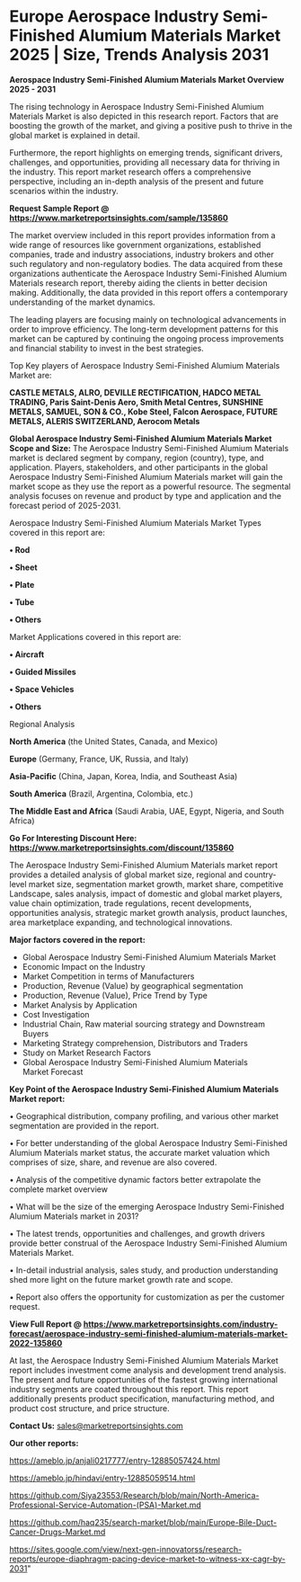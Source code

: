  # Europe Aerospace Industry Semi-Finished Alumium Materials Market 2025 | Size, Trends Analysis 2031

<Strong> Aerospace Industry Semi-Finished Alumium Materials Market Overview 2025 - 2031</strong>

The rising technology in Aerospace Industry Semi-Finished Alumium Materials Market is also depicted in this research report. Factors that are boosting the growth of the market, and giving a positive push to thrive in the global market is explained in detail.

Furthermore, the report highlights on emerging trends, significant drivers, challenges, and opportunities, providing all necessary data for thriving in the industry. This report market research offers a comprehensive perspective, including an in-depth analysis of the present and future scenarios within the industry.

<strong>Request Sample Report @ <a href=https://www.marketreportsinsights.com/sample/135860>https://www.marketreportsinsights.com/sample/135860</a></strong>

The market overview included in this report provides information from a wide range of resources like government organizations, established companies, trade and industry associations, industry brokers and other such regulatory and non-regulatory bodies. The data acquired from these organizations authenticate the Aerospace Industry Semi-Finished Alumium Materials research report, thereby aiding the clients in better decision making. Additionally, the data provided in this report offers a contemporary understanding of the market dynamics.

The leading players are focusing mainly on technological advancements in order to improve efficiency. The long-term development patterns for this market can be captured by continuing the ongoing process improvements and financial stability to invest in the best strategies.

Top Key players of Aerospace Industry Semi-Finished Alumium Materials Market are:

<strong>CASTLE METALS, ALRO, DEVILLE RECTIFICATION, HADCO METAL TRADING, Paris Saint-Denis Aero, Smith Metal Centres, SUNSHINE METALS, SAMUEL, SON & CO., Kobe Steel, Falcon Aerospace, FUTURE METALS, ALERIS SWITZERLAND, Aerocom Metals</strong>

<strong><b>Global Aerospace Industry Semi-Finished Alumium Materials Market Scope and Size:</b></strong>
The Aerospace Industry Semi-Finished Alumium Materials market is declared segment by company, region (country), type, and application. Players, stakeholders, and other participants in the global Aerospace Industry Semi-Finished Alumium Materials market will gain the market scope as they use the report as a powerful resource. The segmental analysis focuses on revenue and product by type and application and the forecast period of 2025-2031.

Aerospace Industry Semi-Finished Alumium Materials Market Types covered in this report are:

<strong>• Rod

• Sheet

• Plate

• Tube

• Others</strong>

Market Applications covered in this report are:

<strong>• Aircraft

• Guided Missiles

• Space Vehicles

• Others</strong> 

Regional Analysis

<strong>North America</strong> (the United States, Canada, and Mexico)

<strong>Europe</strong> (Germany, France, UK, Russia, and Italy)

<strong>Asia-Pacific</strong> (China, Japan, Korea, India, and Southeast Asia)

<strong>South America</strong> (Brazil, Argentina, Colombia, etc.)

<strong>The Middle East and Africa</strong> (Saudi Arabia, UAE, Egypt, Nigeria, and South Africa)

<strong>Go For Interesting Discount Here: <a href=https://www.marketreportsinsights.com/discount/135860>https://www.marketreportsinsights.com/discount/135860</a></strong>

The Aerospace Industry Semi-Finished Alumium Materials market report provides a detailed analysis of global market size, regional and country-level market size, segmentation market growth, market share, competitive Landscape, sales analysis, impact of domestic and global market players, value chain optimization, trade regulations, recent developments, opportunities analysis, strategic market growth analysis, product launches, area marketplace expanding, and technological innovations.

<strong><b>Major factors covered in the report:</b></strong>
<ul>
  <li>Global Aerospace Industry Semi-Finished Alumium Materials Market </li>
  <li>Economic Impact on the Industry</li>
  <li>Market Competition in terms of Manufacturers</li>
  <li>Production, Revenue (Value) by geographical segmentation</li>
  <li>Production, Revenue (Value), Price Trend by Type</li>
  <li>Market Analysis by Application</li>
  <li>Cost Investigation</li>
  <li>Industrial Chain, Raw material sourcing strategy and Downstream Buyers</li>
  <li>Marketing Strategy comprehension, Distributors and Traders</li>
  <li>Study on Market Research Factors</li>
  <li>Global Aerospace Industry Semi-Finished Alumium Materials Market Forecast</li>
</ul>

<strong><b>Key Point of the Aerospace Industry Semi-Finished Alumium Materials Market report:</b></strong>

• Geographical distribution, company profiling, and various other market segmentation are provided in the report.

• For better understanding of the global Aerospace Industry Semi-Finished Alumium Materials market status, the accurate market valuation which comprises of size, share, and revenue are also covered.

• Analysis of the competitive dynamic factors better extrapolate the complete market overview

• What will be the size of the emerging Aerospace Industry Semi-Finished Alumium Materials market in 2031?

• The latest trends, opportunities and challenges, and growth drivers provide better construal of the Aerospace Industry Semi-Finished Alumium Materials Market.

• In-detail industrial analysis, sales study, and production understanding shed more light on the future market growth rate and scope.

• Report also offers the opportunity for customization as per the customer request.

<strong><b>View Full Report @ <a href=https://www.marketreportsinsights.com/industry-forecast/aerospace-industry-semi-finished-alumium-materials-market-2022-135860>https://www.marketreportsinsights.com/industry-forecast/aerospace-industry-semi-finished-alumium-materials-market-2022-135860</a></b></strong>


At last, the Aerospace Industry Semi-Finished Alumium Materials Market report includes investment come analysis and development trend analysis. The present and future opportunities of the fastest growing international industry segments are coated throughout this report. This report additionally presents product specification, manufacturing method, and product cost structure, and price structure.

<strong>Contact Us:</strong>
sales@marketreportsinsights.com

<strong>Our other reports:</strong>

<a href=https://ameblo.jp/anjali0217777/entry-12885057424.html>https://ameblo.jp/anjali0217777/entry-12885057424.html</a>

<a href=https://ameblo.jp/hindavi/entry-12885059514.html>https://ameblo.jp/hindavi/entry-12885059514.html</a>

<a href=https://github.com/Siya23553/Research/blob/main/North-America-Professional-Service-Automation-(PSA)-Market.md>https://github.com/Siya23553/Research/blob/main/North-America-Professional-Service-Automation-(PSA)-Market.md</a>

<a href=https://github.com/haq235/search-market/blob/main/Europe-Bile-Duct-Cancer-Drugs-Market.md>https://github.com/haq235/search-market/blob/main/Europe-Bile-Duct-Cancer-Drugs-Market.md</a>

<a href=https://sites.google.com/view/next-gen-innovatorss/research-reports/europe-diaphragm-pacing-device-market-to-witness-xx-cagr-by-2031>https://sites.google.com/view/next-gen-innovatorss/research-reports/europe-diaphragm-pacing-device-market-to-witness-xx-cagr-by-2031</a>"
